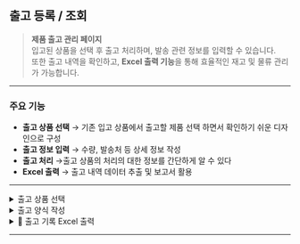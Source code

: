 ##  출고 등록 / 조회

> **제품 출고 관리 페이지**  
> 입고된 상품을 선택 후 출고 처리하며, 발송 관련 정보를 입력할 수 있습니다.  
> 또한 출고 내역을 확인하고, **Excel 출력 기능**을 통해 효율적인 재고 및 물류 관리가 가능합니다.  

---

###  주요 기능
-  **출고 상품 선택** → 기존 입고 상품에서 출고할 제품 선택 하면서 확인하기 쉬운 디자인으로 구성
-  **출고 정보 입력** → 수량, 발송처 등 상세 정보 작성
-  **출고 처리** →출고 상품의 처리의 대한 정보를 간단하게 알 수 있다
-  **Excel 출력** → 출고 내역 데이터 추출 및 보고서 활용

---

<details>
  <summary> 출고 상품 선택</summary><br>
  <p align="center">
    <img src="https://github.com/jongha8422-sketch/inoutmanager/blob/main/PICTURES/%EC%B6%9C%EA%B3%A0%20%EC%83%81%ED%92%88%20%EC%84%A0%ED%83%9D.png" alt="출고 상품 선택" width="400"/> 
  </p>
  <p align="center"> 입고된 상품 중 출고할 제품을 선택</p>
</details>

<details>
  <summary> 출고 양식 작성</summary><br>
  <p align="center">
    <img src="https://github.com/jongha8422-sketch/inoutmanager/blob/main/PICTURES/%EC%B6%9C%EA%B3%A0%EC%96%91%EC%8B%9D%20%EC%9E%91%EC%84%B1.png" alt="출고 양식 작성" width="400"/> 
  </p>
  <p align="center"> 출고 수량, 발송처 등 출고 관련 정보 입력</p>
</details>

<details>
  <summary>📑 출고 기록 Excel 출력</summary><br>
  <p align="center">
    <img src="https://github.com/jongha8422-sketch/inoutmanager/blob/main/PICTURES/%EC%B6%9C%EA%B3%A0%20%EC%95%A1%EC%85%80%EC%B6%9C%EB%A0%A5.png" alt="출고 기록 Excel 출력" width="400"/> 
  </p>
  <p align="center"> 출고 내역을 Excel 파일로 추출하여 관리 및 보고</p>
</details>

---
